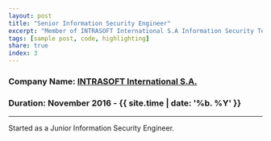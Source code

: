 ```yaml
---
layout: post
title: "Senior Information Security Engineer"
excerpt: "Member of INTRASOFT International S.A Information Security Team located at Athens, Greece."
tags: [sample post, code, highlighting]
share: true
index: 3
---
```


### Company Name: [INTRASOFT International S.A.](https://www.intrasoft-intl.com/)

### Duration: November 2016 - {{ site.time | date: '%b. %Y' }} 

---

Started as a Junior Information Security Engineer.
